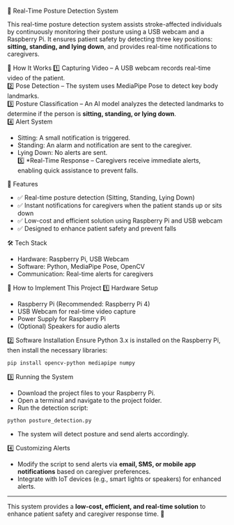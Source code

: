 📌 Real-Time Posture Detection System

This real-time posture detection system assists stroke-affected individuals by continuously monitoring their posture using a USB webcam and a Raspberry Pi. It ensures patient safety by detecting three key positions: **sitting, standing, and lying down**, and provides real-time notifications to caregivers.

🚀 How It Works
1️⃣ Capturing Video – A USB webcam records real-time video of the patient.  
2️⃣ Pose Detection – The system uses MediaPipe Pose to detect key body landmarks.  
3️⃣ Posture Classification – An AI model analyzes the detected landmarks to determine if the person is **sitting, standing, or lying down**.  
4️⃣ Alert System  
   - Sitting: A small notification is triggered.  
   - Standing: An alarm and notification are sent to the caregiver.  
   - Lying Down: No alerts are sent.  
5️⃣ *Real-Time Response – Caregivers receive immediate alerts, enabling quick assistance to prevent falls.  

🎯 Features
- ✅ Real-time posture detection (Sitting, Standing, Lying Down)  
- ✅ Instant notifications for caregivers when the patient stands up or sits down  
- ✅ Low-cost and efficient solution using Raspberry Pi and USB webcam  
- ✅ Designed to enhance patient safety and prevent falls 

🛠️ Tech Stack
- Hardware: Raspberry Pi, USB Webcam  
- Software: Python, MediaPipe Pose, OpenCV  
- Communication: Real-time alerts for caregivers  

🔧 How to Implement This Project
1️⃣ Hardware Setup
- Raspberry Pi (Recommended: Raspberry Pi 4)
- USB Webcam for real-time video capture
- Power Supply for Raspberry Pi
- (Optional) Speakers for audio alerts

2️⃣ Software Installation
Ensure Python 3.x is installed on the Raspberry Pi, then install the necessary libraries:
```bash
pip install opencv-python mediapipe numpy
```

3️⃣ Running the System
- Download the project files to your Raspberry Pi.
- Open a terminal and navigate to the project folder.
- Run the detection script:
```bash
python posture_detection.py
```
- The system will detect posture and send alerts accordingly.

4️⃣ Customizing Alerts
- Modify the script to send alerts via **email, SMS, or mobile app notifications** based on caregiver preferences.
- Integrate with IoT devices (e.g., smart lights or speakers) for enhanced alerts.

---
This system provides a **low-cost, efficient, and real-time solution** to enhance patient safety and caregiver response time. 🚀

